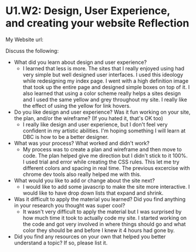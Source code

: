 # U1.W2: Design, User Experience, and creating your website Reflection

My Website url: <!-- Website URL here (remove comment) -->

Discuss the following:
* What did you learn about design and user experience? 
  * I learned that less is more.  The sites that I really enjoyed using had very simple but well designed user interfaces.  I used this ideology while redesigning my index page.  I went with a high definition image that took up the entire page and designed simple boxes on top of it.  I also learned that using a color scheme really helps a sites design and I used the same yellow and grey throughout my site.  I really like the effect of using the yellow for link hovers.
* Do you like design and user experience? Was it fun working on your site, the plan, and/or the wireframe? (If you hated it, that's OK too)
  * I really like design and user experience, but I don't feel very confident in my artistic abilities.  I'm hoping something I will learn at DBC is how to be a better designer.
* What was your process? What worked and didn't work?
  * My process was to create a plan and wireframe and then move to code.  The plan helped give me direction but I didn't stick to it 100%.  I used trial and error while creating the CSS rules.  This let me try different colors and spacing in real time.  The previous excercise with chrome dev tools also really helped me with this.
* What would you like to add or change about the site next?
  * I would like to add some javascrip to make the site more interactive.  I would like to have drop down lists that expand and shrink.
* Was it difficult to apply the material you learned? Did you find anything in your research you thought was super cool?
  * It wasn't very difficult to apply the material but I was surprised by how much time it took to actually code my site. I started working on the code and got very involved in where things should go and what color they should be and before I knew it 4 hours had gone by.
* Did you find any resources on your own that helped you better understand a topic? If so, please list it.

